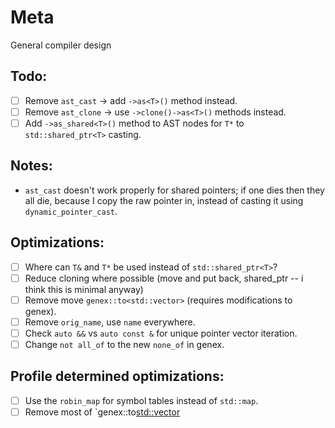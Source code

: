 # Meta

General compiler design

## Todo:

- [ ] Remove `ast_cast` -> add `->as<T>()` method instead.
- [ ] Remove `ast_clone` -> use `->clone()->as<T>()` methods instead.
- [ ] Add `->as_shared<T>()` method to AST nodes for `T*` to `std::shared_ptr<T>` casting.

## Notes:

- `ast_cast` doesn't work properly for shared pointers; if one dies then they all die, because I copy the raw pointer
  in, instead of casting it using `dynamic_pointer_cast`.

## Optimizations:

- [ ] Where can `T&` and `T*` be used instead of `std::shared_ptr<T>`?
- [ ] Reduce cloning where possible (move and put back, shared_ptr -- i think this is minimal anyway)
- [ ] Remove move `genex::to<std::vector>` (requires modifications to genex).
- [ ] Remove `orig_name`, use `name` everywhere.
- [ ] Check `auto &&` vs `auto const &` for unique pointer vector iteration.
- [ ] Change `not all_of` to the new `none_of` in genex.

## Profile determined optimizations:

- [ ] Use the `robin_map` for symbol tables instead of `std::map`.
- [ ] Remove most of `genex::to<std::vector>